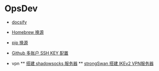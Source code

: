 <!-- _sidebar.md -->
# OpsDev <!-- {docsify-ignore} -->

* [docsify](/OpsDev/docsify.md)
* [Homebrew 换源](/OpsDev/Homebrew换源.md)
* [pip 换源](/OpsDev/pip换源.md)
* [Github 多账户 SSH KEY 配置](/OpsDev/ssh_github.md)

* vpn
** [搭建 shadowsocks 服务器](/OpsDev/vpn/shadowsocks.md)
** [strongSwan 搭建 IKEv2 VPN服务器](/OpsDev/vpn/strongSwan.md)

